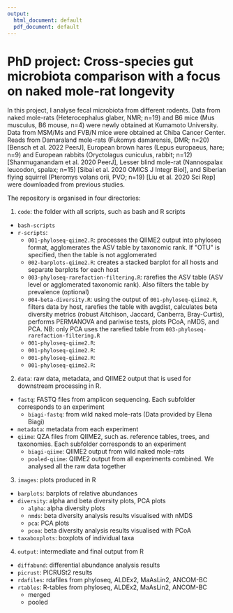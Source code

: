 ```yaml
---
output:
  html_document: default
  pdf_document: default
---
```

# PhD project: Cross-species gut microbiota comparison with a focus on naked mole-rat longevity

In this project, I analyse fecal microbiota from different rodents. Data from
naked mole-rats (Heterocephalus glaber, NMR; n=19) and B6 
mice (Mus musculus, B6 mouse, n=4) were newly obtained at Kumamoto University. 
Data from MSM/Ms and FVB/N mice were obtained at Chiba Cancer Center. 
Reads from Damaraland mole-rats (Fukomys damarensis, DMR; n=20) 
[Bensch et al. 2022 PeerJ], European brown hares (Lepus europaeus, hare; n=9) 
and European rabbits (Oryctolagus cuniculus, rabbit; n=12) 
[Shanmuganandam et al. 2020 PeerJ], Lesser blind mole-rat 
(Nannospalax leucodon, spalax; n=15) [Sibai et al. 2020 OMICS J Integr Biol], 
and Siberian flying squirrel (Pteromys volans orii, PVO; n=19) 
[Liu et al. 2020 Sci Rep] were downloaded from previous studies. 

The repository is organised in four directories:

1. `code`: the folder with all scripts, such as bash and R scripts
- `bash-scripts`
- `r-scripts`:
  - `001-phyloseq-qiime2.R`: processes the QIIME2 output into phyloseq format,
  agglomerates the ASV table by taxonomic rank. If "OTU" is specified, then 
  the table is not agglomerated
  - `002-barplots-qiime2.R`: creates a stacked barplot for all hosts and separate 
  barplots for each host
  - `003-phyloseq-rarefaction-filtering.R`: rarefies the ASV table (ASV level 
  or agglomerated taxonomic rank). 
  Also filters the table by  prevalence (optional)
  - `004-beta-diversity.R`: using the output of `001-phyloseq-qiime2.R`,
  filters data by host, 
  rarefies the table with avgdist, 
  calculates beta diversity metrics (robust Aitchison, Jaccard, Canberra, 
  Bray-Curtis), 
  performs PERMANOVA and pariwise tests,
  plots PCoA, nMDS, and PCA. 
  NB: only PCA uses the rarefied table from `003-phyloseq-rarefaction-filtering.R`
  - `001-phyloseq-qiime2.R`:
  - `001-phyloseq-qiime2.R`:
  - `001-phyloseq-qiime2.R`:
  - `001-phyloseq-qiime2.R`:
  
2. `data`: raw data, metadata, and QIIME2 output that is used for downstream
processing in R.
- `fastq`: FASTQ files from amplicon sequencing. Each subfolder corresponds
to an experiment
  - `biagi-fastq`: from wild naked mole-rats (Data provided by Elena Biagi)
- `metadata`: metadata from each experiment
- `qiime`: QZA files from QIIME2, such as. reference tables, trees, and 
taxonomies. Each subfolder corresponds to an experiment
  - `biagi-qiime`: QIIME2 output from wild naked mole-rats
  - `pooled-qiime`: QIIME2 output from all experiments combined. We analysed all
  the raw data together
3. `images`: plots produced in R
- `barplots`: barplots of relative abundances
- `diversity`: alpha and beta diversity plots, PCA plots
  - `alpha`: alpha diversity plots
  - `nmds`: beta diversity analysis results visualised with nMDS
  - `pca`: PCA plots
  - `pcoa`: beta diversity analysis results visualised with PCoA
- `taxaboxplots`: boxplots of individual taxa
4. `output`: intermediate and final output from R
- `diffabund`: differential abundance analysis results
- `picrust`: PICRUSt2 results
- `rdafiles`: rdafiles from phyloseq, ALDEx2, MaAsLin2, ANCOM-BC
- `rtables`: R-tables from phyloseq, ALDEx2, MaAsLin2, ANCOM-BC
  - merged
  - pooled


